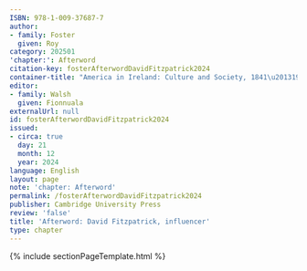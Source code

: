```yaml
---
ISBN: 978-1-009-37687-7
author:
- family: Foster
  given: Roy
category: 202501
'chapter:': Afterword
citation-key: fosterAfterwordDavidFitzpatrick2024
container-title: "America in Ireland: Culture and Society, 1841\u20131925"
editor:
- family: Walsh
  given: Fionnuala
externalUrl: null
id: fosterAfterwordDavidFitzpatrick2024
issued:
- circa: true
  day: 21
  month: 12
  year: 2024
language: English
layout: page
note: 'chapter: Afterword'
permalink: /fosterAfterwordDavidFitzpatrick2024
publisher: Cambridge University Press
review: 'false'
title: 'Afterword: David Fitzpatrick, influencer'
type: chapter
---
```

{% include sectionPageTemplate.html %}